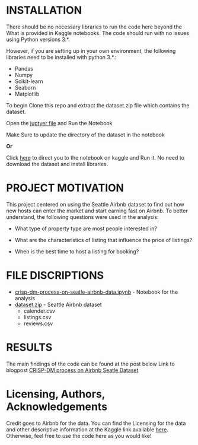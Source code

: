 
# INSTALLATION

There should be no necessary libraries to run the code here beyond the What is provided in Kaggle notebooks. The code should run with no issues using Python versions 3.*.

However, if you are setting up in your own environment, the following libraries need to be installed with python 3.*.:
* Pandas
* Numpy
* Scikit-learn
* Seaborn
* Matplotlib

To begin Clone this repo and extract the dataset.zip file which contains the dataset.

Open the  [juptyer file](https://github.com/ian0549/CRISP_DM-on-AIRBNB-Data/blob/main/crisp-dm-process-on-seatle-airbnb-data.ipynb) and Run the Notebook

Make Sure to update the directory of the dataset in the notebook 

**Or**

Click [here](https://www.kaggle.com/ianakoto/crisp-dm-process-on-seatle-airbnb-data) to direct you to the notebook on kaggle and Run it. No need to download the dataset and install libraries.




# PROJECT MOTIVATION

This project centered on using the Seattle Airbnb dataset to find out how new hosts can enter the market and start earning fast on Airbnb.
To better understand, the following questions were used in the analysis:

* What type of property type are most people interested in?

* What are the characteristics of listing that influence the price of listings?

* When is the best time to host a listing for booking?



# FILE DISCRIPTIONS


 * [crisp-dm-process-on-seatle-airbnb-data.ipynb](./crisp-dm-process-on-seatle-airbnb-data.ipynb) - Notebook for the analysis
 * [dataset.zip](./dataset.zip) - Seattle Airbnb dataset
   * calender.csv
   * listings.csv
   * reviews.csv




# RESULTS

The main findings of the code can be found at the post below
Link to blogpost [CRISP-DM process on Airbnb Seatle Dataset](https://iancecilakoto.medium.com/how-can-new-hosts-have-a-good-start-and-earnings-at-airbnb-ae97500dc26a)




# Licensing, Authors, Acknowledgements
Credit goes to Airbnb for the data. You can find the Licensing for the data and other descriptive information at the Kaggle link available [here](https://www.kaggle.com/airbnb/seattle). Otherwise, feel free to use the code here as you would like!

